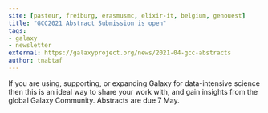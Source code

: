 ```yaml
---
site: [pasteur, freiburg, erasmusmc, elixir-it, belgium, genouest]
title: "GCC2021 Abstract Submission is open"
tags: 
- galaxy
- newsletter
external: https://galaxyproject.org/news/2021-04-gcc-abstracts
author: tnabtaf
---
```


If you are using, supporting, or expanding Galaxy for data-intensive science then this is an ideal way to share your work with, and gain insights from the global Galaxy Community.  Abstracts are due 7 May.
